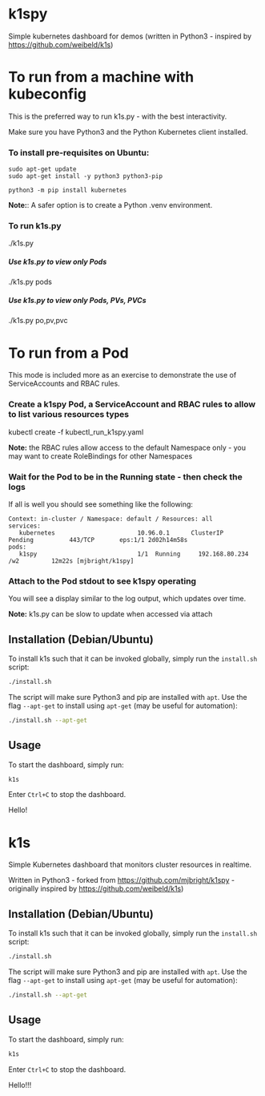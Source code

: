 # k1spy

Simple kubernetes dashboard for demos (written in Python3 - inspired by https://github.com/weibeld/k1s)

# To run from a machine with kubeconfig

This is the preferred way to run k1s.py - with the best interactivity.

Make sure you have Python3 and the Python Kubernetes client installed.

### To install pre-requisites on Ubuntu:

```
sudo apt-get update
sudo apt-get install -y python3 python3-pip

python3 -m pip install kubernetes
```

**Note:**: A safer option is to create a Python .venv environment.

### To run k1s.py

./k1s.py

##### Use k1s.py to view only Pods

./k1s.py pods

##### Use k1s.py to view only Pods, PVs, PVCs

./k1s.py po,pv,pvc

# To run from a Pod

This mode is included more as an exercise to demonstrate the use of ServiceAccounts and RBAC rules.

### Create a k1spy Pod,  a ServiceAccount and RBAC rules to allow to list various resources types

kubectl create -f kubectl_run_k1spy.yaml

**Note:** the RBAC rules allow access to the default Namespace only - you may want to create RoleBindings for other Namespaces

### Wait for the Pod to be in the Running state - then check the logs

If all is well you should see something like the following:

```
Context: in-cluster / Namespace: default / Resources: all
services:
   kubernetes                       10.96.0.1      ClusterIP    Pending          443/TCP       eps:1/1 2d02h14m58s
pods:
   k1spy                            1/1  Running     192.168.80.234 /w2         12m22s [mjbright/k1spy]
```

### Attach to the Pod stdout to see k1spy operating

You will see a display similar to the log output, which updates over time.

**Note:** k1s.py can be slow to update when accessed via attach

## Installation (Debian/Ubuntu)

To install k1s such that it can be invoked globally, simply run the `install.sh` script:

```bash
./install.sh
```

The script will make sure Python3 and pip are installed with `apt`. Use the flag `--apt-get` to install using `apt-get` (may be useful for automation):

```bash
./install.sh --apt-get
```

## Usage

To start the dashboard, simply run:

```bash
k1s
```

Enter `Ctrl+C` to stop the dashboard.


Hello!

# k1s

Simple Kubernetes dashboard that monitors cluster resources in realtime.

Written in Python3 - forked from https://github.com/mjbright/k1spy - originally inspired by https://github.com/weibeld/k1s)

## Installation (Debian/Ubuntu)

To install k1s such that it can be invoked globally, simply run the `install.sh` script:

```bash
./install.sh
```

The script will make sure Python3 and pip are installed with `apt`. Use the flag `--apt-get` to install using `apt-get` (may be useful for automation):

```bash
./install.sh --apt-get
```

## Usage

To start the dashboard, simply run:

```bash
k1s
```

Enter `Ctrl+C` to stop the dashboard.

Hello!!!
